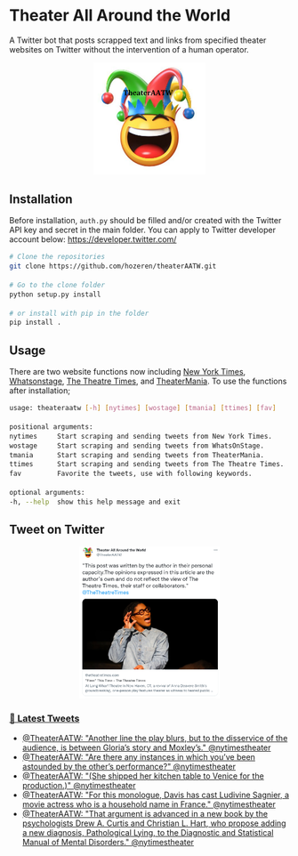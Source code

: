 Theater All Around the World
========

A Twitter bot that posts scrapped text and links from specified theater websites on Twitter without the intervention of a human operator.

<p align="center">
<img src="theaterAATW_logo.png"  alt="TheaterAATW" width="40%">
</p>
<p align="center">

## Installation
  Before installation, `auth.py` should be filled and/or created with the Twitter API key and secret in the main folder. You can apply to Twitter developer account below:
  https://developer.twitter.com/
  
  ```bash
  # Clone the repositories
  git clone https://github.com/hozeren/theaterAATW.git
  
  # Go to the clone folder
  python setup.py install
  
  # or install with pip in the folder
  pip install .
  ```
## Usage
  There are two website functions now including [New York Times](https://www.nytimes.com/section/theater), [Whatsonstage](https://www.whatsonstage.com/news/?categories=theatre-news), [The Theatre Times](https://thetheatretimes.com/featured/), and [TheaterMania](https://www.theatermania.com/news/). To use the functions after installation;
  ```bash
usage: theateraatw [-h] [nytimes] [wostage] [tmania] [ttimes] [fav]

positional arguments:
  nytimes     Start scraping and sending tweets from New York Times.
  wostage     Start scraping and sending tweets from WhatsOnStage.
  tmania      Start scraping and sending tweets from TheaterMania.
  ttimes      Start scraping and sending tweets from The Theatre Times.
  fav         Favorite the tweets, use with following keywords.

optional arguments:
  -h, --help  show this help message and exit
  ```
## Tweet on Twitter
  
<p align="center">
<a href="https://twitter.com/TheaterAATW/status/1488766001269420034"><img src="example-tweet.png"  alt="TheaterAATW" width="50%">
</p>
<p align="center">

### 📱 Latest Tweets

<!-- TWITTER:START -->
- [@TheaterAATW: &quot;Another line the play blurs, but to the disservice of the audience, is between Gloria’s story and Moxley’s.&quot; @nytimestheater](https://rss.app/articles/cb4e791f6f6d729c074351566bd3a7c508111d6e2b37b7e0d6e7953ba4b25088f10ba4482c9bc169f6ab6279d9110e9664d46ee5cb107b17893f)
- [@TheaterAATW: &quot;Are there any instances in which you’ve been astounded by the other’s performance?&quot; @nytimestheater](https://rss.app/articles/cb4e791f6f6d729c074351566bd3a7c508111d6e2b37b7e0d6e7953ba4b25088f10ba4482c9bc169f6ab6279de1c0b9568d269e2c6127d108338)
- [@TheaterAATW: &quot;&lpar;She shipped her kitchen table to Venice for the production.&rpar;&quot; @nytimestheater](https://rss.app/articles/cb4e791f6f6d729c074351566bd3a7c508111d6e2b37b7e0d6e7953ba4b25088f10ba4482c9bc169f6ab627ed814069063d36de0c0137f178832)
- [@TheaterAATW: &quot;For this monologue, Davis has cast Ludivine Sagnier, a movie actress who is a household name in France.&quot; @nytimestheater](https://rss.app/articles/cb4e791f6f6d729c074351566bd3a7c508111d6e2b37b7e0d6e7953ba4b25088f10ba4482c9bc169f6ab627edd11099061dd6ae1cb1a73108a3c)
- [@TheaterAATW: &quot;That argument is advanced in a new book by the psychologists Drew A. Curtis and Christian L. Hart, who propose adding a new diagnosis, Pathological Lying, to the Diagnostic and Statistical Manual of Mental Disorders.&quot; @nytimestheater](https://rss.app/articles/cb4e791f6f6d729c074351566bd3a7c508111d6e2b37b7e0d6e7953ba4b25088f10ba4482c9bc169f6ab627fd7140c9166d26ee4c0167b17893a)
<!-- TWITTER:END -->
